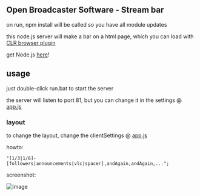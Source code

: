 ## Open Broadcaster Software - Stream bar

on run, npm install will be called so you have all module updates

this node.js server will make a bar on a html page, which you can load with [CLR browser plugin](https://obsproject.com/forum/resources/clr-browser-source-plugin.22/)  

get Node.js [here](http://nodejs.org)!

## usage

just double-click run.bat to start the server

the server will listen to port 81, but you can change it in the settings @ [app.js](./app.js)

### layout

to change the layout, change the clientSettings @ [app.js](./app.js)

howto: 
```
"[1/3|1/6]-[followers|announcements|vlc|spacer],andAgain,andAgain,...";
```



screenshot: 

![image](http://i.imgur.com/bfzTB0C.png "screenshot")